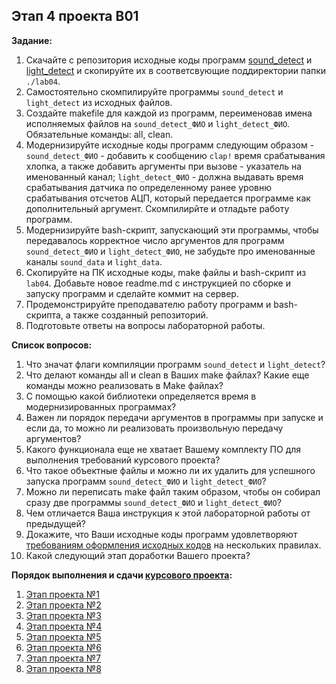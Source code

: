## Этап 4 проекта В01

__Задание:__  
1. Скачайте с репозитория исходные коды программ [sound_detect](../../code_examples/Датчик%20звука%20KY-038) и [light_detect](../../code_examples/Фоторезистор%20GL5516) и скопируйте их в соответсвующие поддиректории папки `./lab04`.
2. Самостоятельно скомпилируйте  программы `sound_detect` и `light_detect` из исходных файлов.
3. Создайте makefile для каждой из программ, переименовав имена исполняемых файлов на `sound_detect_ФИО` и `light_detect_ФИО`. Обязательные команды: all, clean.
4. Модернизируйте исходные коды программ следующим образом - `sound_detect_ФИО` - добавить к сообщению `clap!` время срабатывания хлопка, а также добавить аргументы при вызове - указатель на именованный канал; `light_detect_ФИО` - должна выдавать время срабатывания датчика по определенному ранее уровню срабатывания отсчетов АЦП, который передается программе как дополнительный аргумент. Скомпилирйте и отладьте работу программ.
5. Модернизируйте bash-скрипт, запускающий эти программы, чтобы передавалось корректное число аргументов для программ `sound_detect_ФИО` и `light_detect_ФИО`, не забудьте про именованные каналы `sound_data` и `light_data`.
6. Скопируйте на ПК исходные коды, make файлы и bash-скрипт из `lab04`. Добавьте новое readme.md с инструкцией по сборке и запуску программ и сделайте коммит на сервер.
7. Продемонстрируйте преподавателю работу программ и bash-скрипта, а также созданный репозиторий. 
8. Подготовьте ответы на вопросы лабораторной работы.

__Список вопросов:__
1. Что значат флаги компиляции программ `sound_detect` и `light_detect`?
2. Что делают команды all и clean в Ваших make файлах? Какие еще команды можно реализовать в Make файлах?
3. С помощью какой библиотеки определяется время в модернизированных программах?
4. Важен ли порядок передачи аргументов в программы при запуске и если да, то можно ли реализовать произвольную передачу аргументов?
5. Какого функционала еще не хватает Вашему комплекту ПО для выполнения требований курсового проекта?
6. Что такое объектные файлы и можно ли их удалить для успешного запуска программ `sound_detect_ФИО` и `light_detect_ФИО`?
7. Можно ли переписать make файл таким образом, чтобы он собирал сразу две программы `sound_detect_ФИО` и `light_detect_ФИО`?
8. Чем отличается Ваша инструкция к этой лабораторной работы от предыдущей?
9. Докажите, что Ваши исходные коды программ удовлетворяют [требованиям оформления исходных кодов](https://www.kernel.org/doc/html/v4.10/process/coding-style.html) на нескольких правилах.
10. Какой следующий этап доработки Вашего проекта?

__Порядок выполнения и сдачи [курсового проекта](var_01_task.md):__
1. [Этап проекта №1](var_01_stage_01.md)
2. [Этап проекта №2](var_01_stage_02.md)
3. [Этап проекта №3](var_01_stage_03.md)
4. [Этап проекта №4](var_01_stage_04.md)
5. [Этап проекта №5](var_01_stage_05.md)
6. [Этап проекта №6](var_01_stage_06.md)
7. [Этап проекта №7](var_01_stage_07.md)
8. [Этап проекта №8](var_01_stage_08.md)

